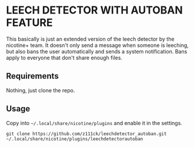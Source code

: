 # LEECH DETECTOR WITH AUTOBAN FEATURE

This basically is just an extended version of the leech detector by the nicotine+ team.
It doesn't only send a message when someone is leeching, but also bans the user automatically and sends a system notification.
Bans apply to everyone that don't share enough files.

## Requirements
<!--Make sure notify2 (Python) is installed.

For Ubuntu and derivates:
```
sudo apt-get update -y
sudo apt-get install -y python3-notify2
```
-->
Nothing, just clone the repo.

## Usage
Copy into `~/.local/share/nicotine/plugins`
and enable it in the settings.

```
git clone https://github.com/z111ck/leechdetector_autoban.git ~/.local/share/nicotine/plugins/leechdetectorautoban
```
